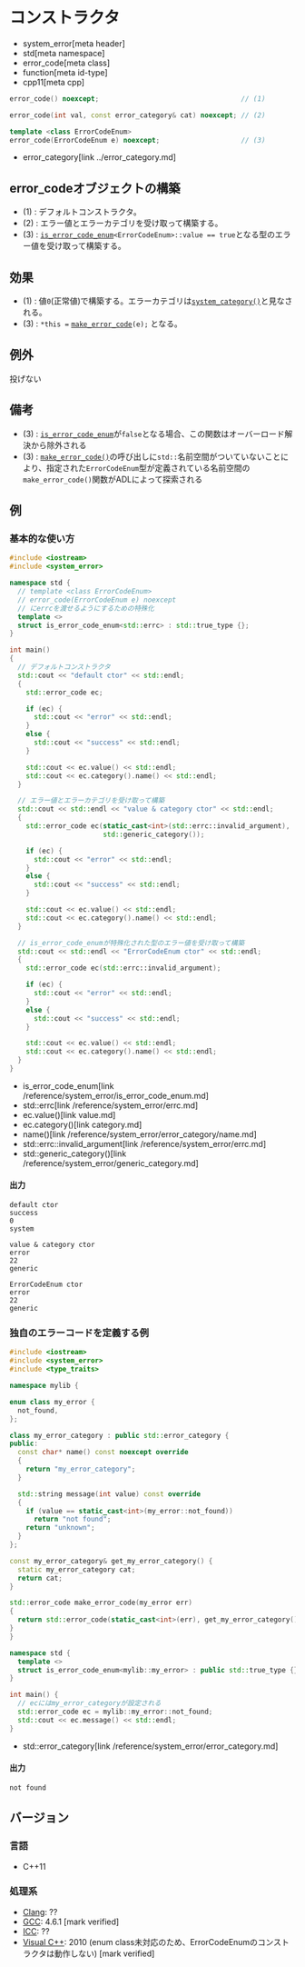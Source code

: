 # コンストラクタ
* system_error[meta header]
* std[meta namespace]
* error_code[meta class]
* function[meta id-type]
* cpp11[meta cpp]

```cpp
error_code() noexcept;                                   // (1)

error_code(int val, const error_category& cat) noexcept; // (2)

template <class ErrorCodeEnum>
error_code(ErrorCodeEnum e) noexcept;                    // (3)
```
* error_category[link ../error_category.md]

## error_codeオブジェクトの構築
- (1) : デフォルトコンストラクタ。
- (2) : エラー値とエラーカテゴリを受け取って構築する。
- (3) : [`is_error_code_enum`](../is_error_code_enum.md)`<ErrorCodeEnum>::value == true`となる型のエラー値を受け取って構築する。


## 効果
- (1) : 値`0`(正常値)で構築する。エラーカテゴリは[`system_category()`](../system_category.md)と見なされる。
- (3) : `*this =` [`make_error_code`](../make_error_code.md)`(e);` となる。


## 例外
投げない


## 備考
- (3) : [`is_error_code_enum`](../is_error_code_enum.md)が`false`となる場合、この関数はオーバーロード解決から除外される
- (3) : [`make_error_code()`](../make_error_code.md)の呼び出しに`std::`名前空間がついていないことにより、指定された`ErrorCodeEnum`型が定義されている名前空間の`make_error_code()`関数がADLによって探索される


## 例
### 基本的な使い方
```cpp example
#include <iostream>
#include <system_error>

namespace std {
  // template <class ErrorCodeEnum>
  // error_code(ErrorCodeEnum e) noexcept
  // にerrcを渡せるようにするための特殊化
  template <>
  struct is_error_code_enum<std::errc> : std::true_type {};
}

int main()
{
  // デフォルトコンストラクタ
  std::cout << "default ctor" << std::endl;
  {
    std::error_code ec;

    if (ec) {
      std::cout << "error" << std::endl;
    }
    else {
      std::cout << "success" << std::endl;
    }

    std::cout << ec.value() << std::endl;
    std::cout << ec.category().name() << std::endl;
  }

  // エラー値とエラーカテゴリを受け取って構築
  std::cout << std::endl << "value & category ctor" << std::endl;
  {
    std::error_code ec(static_cast<int>(std::errc::invalid_argument),
                       std::generic_category());

    if (ec) {
      std::cout << "error" << std::endl;
    }
    else {
      std::cout << "success" << std::endl;
    }

    std::cout << ec.value() << std::endl;
    std::cout << ec.category().name() << std::endl;
  }

  // is_error_code_enumが特殊化された型のエラー値を受け取って構築
  std::cout << std::endl << "ErrorCodeEnum ctor" << std::endl;
  {
    std::error_code ec(std::errc::invalid_argument);

    if (ec) {
      std::cout << "error" << std::endl;
    }
    else {
      std::cout << "success" << std::endl;
    }

    std::cout << ec.value() << std::endl;
    std::cout << ec.category().name() << std::endl;
  }
}
```
* is_error_code_enum[link /reference/system_error/is_error_code_enum.md]
* std::errc[link /reference/system_error/errc.md]
* ec.value()[link value.md]
* ec.category()[link category.md]
* name()[link /reference/system_error/error_category/name.md]
* std::errc::invalid_argument[link /reference/system_error/errc.md]
* std::generic_category()[link /reference/system_error/generic_category.md]

#### 出力
```
default ctor
success
0
system

value & category ctor
error
22
generic

ErrorCodeEnum ctor
error
22
generic
```

### 独自のエラーコードを定義する例
```cpp example
#include <iostream>
#include <system_error>
#include <type_traits>

namespace mylib {

enum class my_error {
  not_found,
};

class my_error_category : public std::error_category {
public:
  const char* name() const noexcept override
  {
    return "my_error_category";
  }

  std::string message(int value) const override
  {
    if (value == static_cast<int>(my_error::not_found))
      return "not found";
    return "unknown";
  }
};

const my_error_category& get_my_error_category() {
  static my_error_category cat;
  return cat;
}

std::error_code make_error_code(my_error err)
{
  return std::error_code(static_cast<int>(err), get_my_error_category());
}
}

namespace std {
  template <>
  struct is_error_code_enum<mylib::my_error> : public std::true_type {};
}

int main() {
  // ecにはmy_error_categoryが設定される
  std::error_code ec = mylib::my_error::not_found;
  std::cout << ec.message() << std::endl;
}
```
* std::error_category[link /reference/system_error/error_category.md]

#### 出力
```
not found
```

## バージョン
### 言語
- C++11

### 処理系
- [Clang](/implementation.md#clang): ??
- [GCC](/implementation.md#gcc): 4.6.1 [mark verified]
- [ICC](/implementation.md#icc): ??
- [Visual C++](/implementation.md#visual_cpp): 2010 (enum class未対応のため、ErrorCodeEnumのコンストラクタは動作しない) [mark verified]



